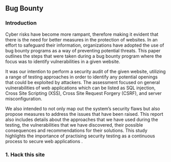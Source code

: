 ## Bug Bounty
 ### Introduction

Cyber risks have become more rampant, therefore making it evident that there is the need for better measures in the protection of websites. In an effort to safeguard their information, organizations have adopted the use of bug bounty programs as a way of preventing potential threats. This paper outlines the steps that were taken during a bug bounty program where the focus was to identify vulnerabilities in a given website.

It was our intention to perform a security audit of the given website, utilizing a range of testing approaches in order to identify any potential openings that could be exploited by attackers. The assessment focused on general vulnerabilities of web applications which can be listed as SQL injection, Cross Site Scripting (XSS), Cross Site Request Forgery (CSRF), and server misconfiguration.

We also intended to not only map out the system’s security flaws but also propose measures to address the issues that have been raised. This report also includes details about the approaches that we have used during the testing, the vulnerabilities that we have discovered, their possible consequences and recommendations for their solutions. This study highlights the importance of practising security testing as a continuous process to secure web applications .

### 1. Hack this site




